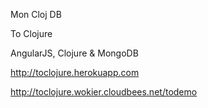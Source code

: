 Mon Cloj DB

To Clojure

AngularJS, Clojure & MongoDB

http://toclojure.herokuapp.com

http://toclojure.wokier.cloudbees.net/todemo
